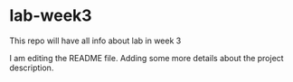 # lab-week3
This repo will have all info about lab in week 3

I am editing the README file. Adding some more details about the project description.
